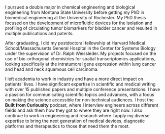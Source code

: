 I pursued a double major in chemical engineering and biological engineering from Montana State University before getting my PhD in biomedical engineering at the University of Rochester. My PhD thesis focused on the development of microfluidic devices for the isolation and profiling of circulating tumor biomarkers for bladder cancer and resulted in multiple publications and patents.

After graduating, I did my postdoctoral fellowship at Harvard Medical School/Massachusetts General Hospital in the Center for Systems Biology under the supervision of Dr. Ralph Weissleder. My projects focused on the use of bio-orthogonal chemistries for spatial transcriptomics applications, looking specifically at the intratumoral gene expression within lung cancer and head and neck squamous cell carcinoma.

I left academia to work in industry and have a more direct impact on patients' lives. I have significant expertise in scientific and medical writing with over 15 published papers and multiple conference presentations. I have a passion for communicating scientific topics and advances, with a focus on making the science accessible for non-technical audiences. I host the **Built from Curiousity** podcast, where I interview engineers across different fields and ask them how they got to where they are right now. I also continue to work in engineering and research where I apply my diverse expertise to bring the next generation of medical devices, diagnostic platforms and therapeutics to those that need them the most. 